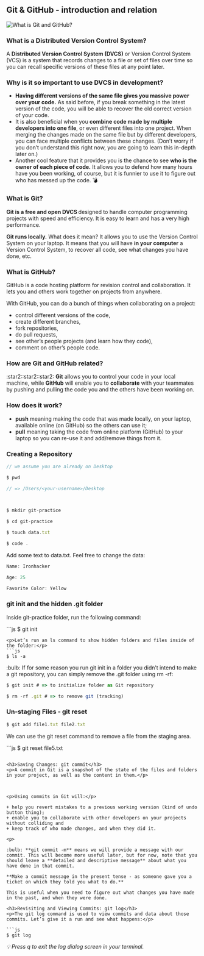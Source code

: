 <h2>Git & GitHub - introduction and relation</h2>

![What is Git and GitHub?](https://www.youtube.com/watch?v=uUuTYDg9XoI)

<h3>What is a Distributed Version Control System?</h3>
<p>A <b>Distributed Version Control System (DVCS)</b> or </b>Version Control System (VCS)</b> is a system that records changes to a file or set of files over time so you can recall specific versions of these files at any point later.</p>

<h3>Why is it so important to use DVCS in development?</h3>

+ <b>Having different versions of the same file gives you massive power over your code.</b> As said before, if you break something in the latest version of the code, you will be able to recover the old correct version of your code.
+ It is also beneficial when you <b>combine code made by multiple developers into one file</b>, or even different files into one project. When merging the changes made on the same file but by different developers, you can face multiple conflicts between these changes. (Don’t worry if you don’t understand this right now, you are going to learn this in-depth later on.)
+ Another cool feature that it provides you is the chance to see <b>who is the owner of each piece of code.</b> It allows you to defend how many hours have you been working, of course, but it is funnier to use it to figure out who has messed up the code. :bomb:


<h3>What is Git?</h3>
<p><b>Git is a free and open DVCS </b>designed to handle computer programming projects with speed and efficiency. It is easy to learn and has a very high performance.</p>
<p><b>Git runs locally.</b> What does it mean? It allows you to use the Version Control System on your laptop. It means that you will have <b>in your computer</b> a Version Control System, to recover all code, see what changes you have done, etc.</p>

<h3>What is GitHub?</h3>
<p>GitHub is a code hosting platform for revision control and collaboration. It lets you and others work together on projects from anywhere.</p>

<p>With GitHub, you can do a bunch of things when collaborating on a project:</p>

+ control different versions of the code,
+ create different branches,
+ fork repositories,
+ do pull requests,
+ see other’s people projects (and learn how they code),
+ comment on other’s people code.

<h3>How are Git and GitHub related?</h3>
<p>:star2::star2::star2: <b>Git</b> allows you to control your code in your local machine, while <b>GitHub</b> will enable you to <b>collaborate</b> with your teammates by pushing and pulling the code you and the others have been working on.</p>

<h3>How does it work?</h3>

+ <b>push</b> meaning making the code that was made locally, on your laptop, available online (on GitHub) so the others can use it;
+ <b>pull</b> meaning taking the code from online platform (GitHub) to your laptop so you can re-use it and add/remove things from it.

<h3>Creating a Repository</h3>

```js
// we assume you are already on Desktop

$ pwd

// => /Users/<your-username>/Desktop

 

$ mkdir git-practice

$ cd git-practice

$ touch data.txt

$ code .

```
<p>Add some text to data.txt. Feel free to change the data:</p>


```js 
Name: Ironhacker

Age: 25

Favorite Color: Yellow

``` 


<h3>git init and the hidden .git folder</h3>
<p>Inside git-practice folder, run the following command:</p>
```js 
$ git init

``` 
<p>Let’s run an ls command to show hidden folders and files inside of the folder:</p>
```js 
$ ls -a

``` 
<p>:bulb: If for some reason you run git init in a folder you didn’t intend to make a git repository, you can simply remove the .git folder using rm -rf:</p>

```js
$ git init # => to initialize folder as Git repository

$ rm -rf .git # => to remove git (tracking)

```

<h3>Un-staging Files - git reset</h3>

```js
$ git add file1.txt file2.txt

```
<p>We can use the git reset command to remove a file from the staging area.</p>
```js
$ git reset file5.txt

```

<h3>Saving Changes: git commit</h3>
<p>A commit in Git is a snapshot of the state of the files and folders in your project, as well as the content in them.</p>



<p>Using commits in Git will:</p>

+ help you revert mistakes to a previous working version (kind of undo button thing);
+ enable you to collaborate with other developers on your projects without colliding and
+ keep track of who made changes, and when they did it.

<p>

:bulb: **git commit -m** means we will provide a message with our commit. This will become more useful later, but for now, note that you should leave a **detailed and descriptive message** about what you have done in that commit.

**Make a commit message in the present tense - as someone gave you a ticket on which they told you what to do.**

This is useful when you need to figure out what changes you have made in the past, and when they were done.
  
<h3>Revisiting and Viewing Commits: git log</h3>
<p>The git log command is used to view commits and data about those commits. Let’s give it a run and see what happens:</p>

```js
$ git log
```
<em>:bulb: Press q to exit the log dialog screen in your terminal.</em>





